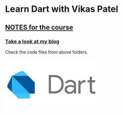 # Learn Dart with Vikas Patel 

## **[NOTES for the course ](docs/index.md)**

### [Take a look at my blog](https://www.villageprogrammer.blogspot.com/) 




Check the code files from above folders.

![Dart Logo](docs/dartlogo.png)
